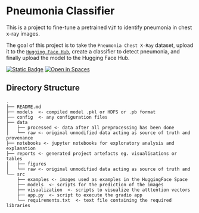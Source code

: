 # Pneumonia Classifier 

This is a project to fine-tune a pretrained `ViT` to identify pneumonia in chest x-ray images.

The goal of this project is to take the `Pneumonia Chest X-Ray` dataset, upload it to the [`Hugging Face Hub`](https://huggingface.co/datasets/mmenendezg/pneumonia_x_ray), create a classifier to detect pneumonia, and finally upload the model to the Hugging Face Hub. 

[![Static Badge](https://img.shields.io/badge/Open_Notebook_in_Kaggle-gray?logo=kaggle&logoColor=white&labelColor=20BEFF)](https://www.kaggle.com/code/mmenendezg/pneumonia-classifier-using-vit)
[![Open in Spaces](https://huggingface.co/datasets/huggingface/badges/resolve/main/open-in-hf-spaces-md-dark.svg)](https://huggingface.co/spaces/mmenendezg/pneumonia_vit_classifier)

Directory Structure
--------------------

    .
    ├── README.md
    ├── models  <- compiled model .pkl or HDFS or .pb format
    ├── config  <- any configuration files
    ├── data
    │   ├── processed <- data after all preprocessing has been done
    │   └── raw <- original unmodified data acting as source of truth and provenance
    ├── notebooks <- jupyter notebooks for exploratory analysis and explanation 
    ├── reports <- generated project artefacts eg. visualisations or tables
    │   ├── figures 
    │   └── raw <- original unmodified data acting as source of truth and 
    └── src
        ├── examples <- images used as examples in the HuggingFace Space
        ├── models  <- scripts for the prediction of the images
        ├── visualization  <- scripts to visualize the atttention vectors
        ├── app.py  <- script to execute the gradio app
        └── requirements.txt  <- text file containing the required libraries
